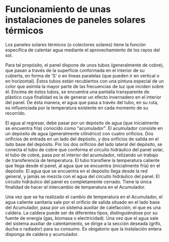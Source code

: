 # Funcionamiento de unas instalaciones de paneles solares térmicos

Los paneles solares térmicos (o colectores solares) tiene la función específica de calentar agua mediante
el aprovechamiento de los rayos del sol.

Para tal propósito, el panel dispone de unos tubos (generalmente de cobre), que pasan a través de la superficie
conformada en el interior de su cubierta, en forma de 'S' o en líneas paralelas (que pueden ir en vertical o en horizontal).
Éstos tubos están recubiertos con una pintura especial de un color que asimila la mayor parte de las frecuencias de luz
que inciden sobre él.
Encima de éstos tubos, se encuentra una pantalla transparente de plástico cuya finalidad es la de generar un efecto
invernadero en el interior del panel. De ésta manera, el agua que pasa a través del tubo, en su ruta, es 
influenciada por la temperatura existente en cada momento de su recorrido.

El agua al regresar, debe pasar por un depósito de agua (que inicialmente se encuentra fría) conocido como "acumulador".
El acumulador consiste en un depósito de agua (generalmente cilíndrico) con cuatro orificios. Dos orificios de entrada en un 
lado del depósito, y dos orificios de salida en el lado base del depósito.
Por los dos orificios del lado lateral del depósito, se conecta el tubo de cobre que conforma el circuito hidráulico del 
panel solar, el tubo de cobre, pasa por el interior del acumulador, relizando un trabajo de transferencia de temperatura.
El tubo transfiere la temperatura caliente que llega desde el panel, al agua que se encuentra (inicialmente fría) en el
depósito. El agua que se encuentra en el depósito llega desde la red general, y jamás se mezcla con el agua del circuito
hidráulico del panel. El circuito hidráulico del panel es completamente cerrado. Tiene la única finalidad de hacer
el intercambio de temperatura en el Acumulador.

Una vez que se ha realizado el cambio de temperatura en el Acumulador, el agua caliente sanitaria sale por el orificio
de salida situado en el lado base del Acumulador, pasa por un sistema auxiliar de calefacción, el que es una
caldera. La caldera puede ser de diferentes tipos, distinguiéndose por su fuente de energía (gas, biomasa o electricidad).
Una vez que el agua sale del sistema auxiliar de calentamiento, se dirige a la sección deseada (grifo, ducha o radiador)
para su consumo.
Es obigatorio que la instalación entera disponga de caldera y acumulador.
